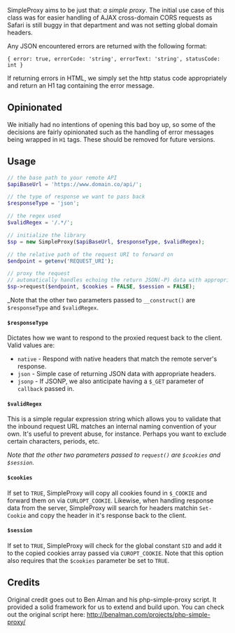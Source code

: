 SimpleProxy aims to be just that: *a simple proxy*. The initial use case of this class was for easier handling of AJAX 
cross-domain CORS requests as Safari is still buggy in that department 
and was not setting global domain headers.

Any JSON encountered errors are returned with the following format:

```
{ error: true, errorCode: 'string', errorText: 'string', statusCode: int }
```

If returning errors in HTML, we simply set the http status code appropriately
and return an H1 tag containing the error message.

## Opinionated

We initially had no intentions of opening this bad boy up, so some of the decisions 
are fairly opinionated such as the handling of error messages being wrapped in
`H1` tags. These should be removed for future versions.

## Usage

```php
// the base path to your remote API
$apiBaseUrl = 'https://www.domain.co/api/';

// the type of response we want to pass back
$responseType = 'json';

// the regex used
$validRegex = '/.*/';

// initialize the library
$sp = new SimpleProxy($apiBaseUrl, $responseType, $validRegex);

// the relative path of the request URI to forward on
$endpoint = getenv('REQUEST_URI');

// proxy the request
// automatically handles echoing the return JSON(-P) data with appropriate headers
$sp->request($endpoint, $cookies = FALSE, $session = FALSE);
```

_Note that the other two parameters passed to `__construct()` are `$responseType` and `$validRegex`.

#### `$responseType` ####

Dictates how we want to respond to the proxied request back to the client. Valid values are:

 * `native` - Respond with native headers that match the remote server's response.
 * `json` - Simple case of returning JSON data with appropriate headers.
 * `jsonp` - If JSONP, we also anticipate having a `$_GET` parameter of `callback` passed in.

#### `$validRegex` ####

This is a simple regular expression string which allows you to validate that the inbound request URL
matches an internal naming convention of your own. It's useful to prevent abuse, for instance. Perhaps
you want to exclude certain characters, periods, etc.

_Note that the other two parameters passed to `request()` are `$cookies` and `$session`._

#### `$cookies` ####

If set to `TRUE`, SimpleProxy will copy all cookies found in `$_COOKIE` and forward them on via `CURLOPT_COOKIE`. Likewise, when handling response data from the server, SimpleProxy will search for headers matchin `Set-Cookie` and copy the header in it's response back to the client.

#### `$session` ####
 
If set to `TRUE`, SimpleProxy will check for the global constant `SID` and add it to the copied cookies array passed via `CUROPT_COOKIE`. Note that this option also requires that the `$cookies` parameter be set to `TRUE`.
 
## Credits

Original credit goes out to Ben Alman and his php-simple-proxy script.
It provided a solid framework for us to extend and build upon. You can
check out the original script here: http://benalman.com/projects/php-simple-proxy/
